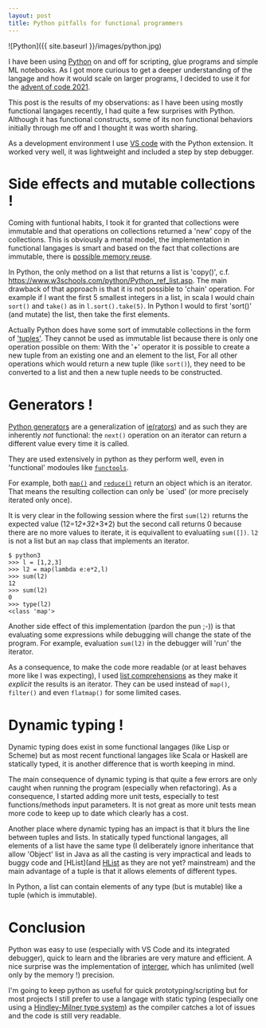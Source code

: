```yaml
---
layout: post
title: Python pitfalls for functional programmers
---
```


![Python]({{ site.baseurl }}/images/python.jpg)

I have been using [Python](https://www.python.org/) on and off for scripting, glue programs and simple ML notebooks. 
As I got more curious to get a deeper understanding of the langage and how it would scale on larger programs,
 I decided to use it for the [advent of code 2021](https://adventofcode.com/).

This post is the results of my observations: 
as I have been using mostly functional langages recently, I had quite a few surprises with Python. 
Although it has functional constructs, some of its non functional behaviors initially through me off and I thought it was worth sharing.

As a development environment I use [VS code](https://code.visualstudio.com/) with the Python extension. 
It worked very well, it was lightweight and included a step by step debugger.

# Side effects and mutable collections !

Coming with funtional habits, I took it for granted that collections were immutable and that operations on collections returned a 'new' copy of the collections.
 This is obviously a mental model, the implementation in functional langages is smart and based on the fact that collections are immutable, 
 there is [possible memory reuse](https://en.wikipedia.org/wiki/Persistent_data_structure#Examples_of_persistent_data_structures).

In Python, the only method on a list that returns a list is 'copy()', c.f. https://www.w3schools.com/python/Python_ref_list.asp. 
The main drawback of that approach is that it is not possible to 'chain' operation.
For example if I want the first 5 smallest integers in a list, in scala I would chain `sort()` and `take()` as in `l.sort().take(5)`. 
In Python I would to first 'sort()' (and mutate) the list, then take the first elements.

Actually Python does have some sort of immutable collections in the form of ['tuples'](https://www.w3schools.com/python/python_tuples.asp).
They cannot be used as immutable list because there is only one operation possible on them:
With the '+' operator it is possible to create a new tuple from an existing one and an element to the list, 
For all other operations which would return a new tuple (like `sort()`), they need to be converted to a list and then a new tuple needs to be constructed.


# Generators !

[Python generators](https://wiki.python.org/moin/Generators) are a generalization of [ie(rators](https://en.wikipedia.org/wiki/Iterator)) 
and as such they are inherently *not* functional: the `next()` operation on an iterator can return a different value every time it is called.

They are used extensively in python as they perform well, even in 'functional' modoules like [`functools`](https://docs.python.org/3/library/functools.html#module-functools).

For example, both [`map()`]() and [`reduce()`](https://docs.python.org/3/library/functools.html#functools.reduce) return an object which is an iterator. That means the resulting collection can only be `used' (or more precisely iterated only once).

It is very clear in the following session where the first `sum(l2)` returns the expected value (12=1*2+3*2+3*2) 
but the second call returns 0 because there are no more values to iterate, it is equivallent to evaluatiing `sum([])`. 
`l2` is not a list but an `map` class that implements an iterator.
```
$ python3
>>> l = [1,2,3]
>>> l2 = map(lambda e:e*2,l)
>>> sum(l2)
12
>>> sum(l2)
0
>>> type(l2)
<class 'map'>
```

Another side effect of this implementation (pardon the pun ;-)) is that evaluating some expressions while debugging will change the state of the program.
For example, evaluation `sum(l2)` in the debugger will 'run' the iterator.

As a consequence, to make the code more readable (or at least behaves more like I was expecting), I used [list comprehensions](https://docs.python.org/3/tutorial/datastructures.html#list-comprehensions)
as they make it *explicit* the results is an iterator. They can be used instead of `map()`, `filter()` and even `flatmap()` for some limited cases.

# Dynamic typing !

Dynamic typing does exist in some functional langages (like Lisp or Scheme) but as most recent functional langages like Scala or Haskell are statically typed, it is another difference that is worth keeping in mind.

The main consequence of dynamic typing is that quite a few errors are only caught when running the program (especially when refactoring). 
As a consequence, I started adding more unit tests, especially to test functions/methods input parameters. 
It is not great as more unit tests mean more code to keep up to date which clearly has a cost.

Another place where dynamic typing has an impact is that it blurs the line between tuples and lists.
In statically typed functional langages, all elements of a list have the same type (I deliberately ignore inheritance that allow 'Object' list in Java as all the casting is very impractical and leads to buggy code and [HList](and [HList](https://jto.github.io/articles/getting-started-with-shapeless/) as they are not yet? mainstream) and the main advantage of a tuple is that it allows elements of different types.

In Python, a list can contain elements of any type (but is mutable) like a tuple (which is immutable).


# Conclusion

Python was easy to use (especially with VS Code and its integrated debugger), quick to learn and the libraries are very mature and efficient. 
A nice surprise was the implementation of [interger](https://docs.python.org/3/library/stdtypes.html#typesnumeric), which has unlimited (well only by the memory !) precision. 

I'm going to keep python as useful for quick prototyping/scripting but for most projects I still prefer to use a langage 
with static typing (especially one using a [Hindley-Milner type system](https://en.wikipedia.org/wiki/Hindley%E2%80%93Milner_type_system)) as the 
compiler catches a lot of issues and the code is still very readable.